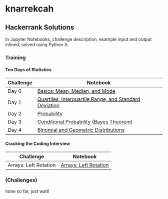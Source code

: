 # knarrekcah
## Hackerrank Solutions
In Jupyter Notebooks, challenge description, example input and output inlined, solved using Python 3.
### Training
#### Ten Days of Statistics

| Challenge | Notebook |
| --- | --- |
| Day 0 | [Basics: Mean, Median, and Mode](ten_days_of_statistics/0_basics.ipynb) |
| Day 1 | [Quartiles, Interquartile Range, and Standard Deviation](ten_days_of_statistics/1_quartiles_iqr_stdd.ipynb) |
| Day 2 | [Probability](ten_days_of_statistics/2_probability.ipynb) |
| Day 3 | [Conditional Probability (Bayes Theorem)](ten_days_of_statistics/3_conditional_probability.ipynb) |
| Day 4 | [Binomial and Geometric Distributions](ten_days_of_statistics/4_binomial.ipynb) |

#### Cracking the Coding Interview 

| Challenge | Notebook |
| --- | --- |
| Arrays: Left Rotation | [Arrays: Left Rotation](cracking_the_coding_interview/arrays_left_rotation.ipynb) |
### (Challenges)
none so far, just wait!
